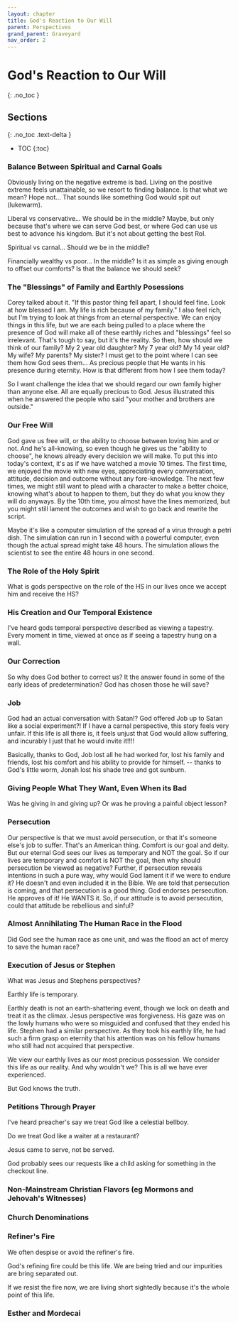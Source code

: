 ```yaml
---
layout: chapter
title: God's Reaction to Our Will
parent: Perspectives
grand_parent: Graveyard
nav_order: 2
---
```


# God's Reaction to Our Will
{: .no_toc }

<h2>Sections</h2>
{: .no_toc .text-delta }

- TOC
{:toc}


### Balance Between Spiritual and Carnal Goals

Obviously living on the negative extreme is bad. Living on the positive extreme feels unattainable, so we resort to finding balance. Is that what we mean? Hope not... That sounds like something God would spit out (lukewarm). 

Liberal vs conservative... We should be in the middle? Maybe, but only because that's where we can serve God best, or where God can use us best to advance his kingdom. But it's not about getting the best RoI.

Spiritual vs carnal... Should we be in the middle?

Financially wealthy vs poor... In the middle? Is it as simple as giving enough to offset our comforts? Is that the balance we should seek?

### The "Blessings" of Family and Earthly Posessions

Corey talked about it. "If this pastor thing fell apart, I should feel fine. Look at how blessed I am. My life is rich because of my family." I also feel rich, but I'm trying to look at things from an eternal perspective. We can enjoy things in this life, but we are each being pulled to a place where the presence of God will make all of these earthly riches and "blessings" feel so irrelevant. That's tough to say, but it's the reality. So then, how should we think of our family? My 2 year old daughter? My 7 year old? My 14 year old? My wife? My parents? My sister? I must get to the point where I can see them how God sees them... As precious people  that He wants in his presence during eternity. How is that different from how I see them today?

So I want challenge the idea that we should regard our own family higher than anyone else. All are equally precious to God. Jesus illustrated this when he answered the people who said "your mother and brothers are outside."

### Our Free Will

God gave us free will, or the ability to choose between loving him and or not. And he's all-knowing, so even though he gives us the "ability to choose", he knows already every decision we will make. To put this into today's context, it's as if we have watched a movie 10 times. The first time, we enjoyed the movie with new eyes, appreciating every conversation, attitude, decision and outcome without any fore-knowledge. The next few times, we might still want to plead with a character to make a better choice, knowing what's about to happen to them, but they do what you know they will do anyways. By the 10th time, you almost have the lines memorized, but you might still lament the outcomes and wish to go back and rewrite the script.

Maybe it's like a computer simulation of the spread of a virus through a petri dish. The simulation can run in 1 second with a powerful computer, even though the actual spread might take 48 hours. The simulation allows the scientist to see the entire 48 hours in one second.

### The Role of the Holy Spirit

What is gods perspective on the role of the HS in our lives once we accept him and receive the HS?

### His Creation and Our Temporal Existence

I've heard gods temporal perspective described as viewing a tapestry. Every moment in time, viewed at once as if seeing a tapestry hung on a wall.

### Our Correction

So why does God bother to correct us? It the answer found in some of the early ideas of predetermination? God has chosen those he will save?


### Job

God had an actual conversation with Satan!? God offered Job up to Satan like a social experiment?! If I have a carnal perspective, this story feels very unfair. If this life is all there is, it feels unjust that God would allow suffering, and incurably I just that he would invite it!!!!

Basically, thanks to God, Job lost all he had worked for, lost his family and friends, lost his comfort and his ability to provide for himself. -- thanks to God's little worm, Jonah lost his shade tree and got sunburn.


### Giving People What They Want, Even When its Bad

Was he giving in and giving up? Or was he proving a painful object lesson?


### Persecution

Our perspective is that we must avoid persecution, or that it's someone else's job to suffer. That's an American thing. Comfort is our goal and deity. But our eternal God sees our lives as temporary and NOT the goal. So if our lives are temporary and comfort is NOT the goal, then why should persecution be viewed as negative? Further, if persecution reveals intentions in such a pure way, why would God lament it if we were to endure it? He doesn't and even included it in the Bible. We are told that persecution is coming, and that persecution is a good thing. God endorses persecution. He approves of it! He WANTS it. So, if our attitude is to avoid persecution, could that attitude be rebellious and sinful?

### Almost Annihilating The Human Race in the Flood

Did God see the human race as one unit, and was the flood an act of mercy to save the human race?

### Execution of Jesus or Stephen

What was Jesus and Stephens perspectives?

Earthly life is temporary.

Earthly death is not an earth-shattering event, though we lock on death and treat it as the climax. Jesus perspective was forgiveness. His gaze was on the lowly humans who were so misguided and confused that they ended his life. Stephen had a similar perspective. As they took his earthly life, he had such a firm grasp on eternity that his attention was on his fellow humans who still had not acquired that perspective.

We view our earthly lives as our most precious possession. We consider this life as our reality. And why wouldn't we? This is all we have ever experienced.

But God knows the truth.


### Petitions Through Prayer

I've heard preacher's say we treat God like a celestial bellboy.

Do we treat God like a waiter at a restaurant?

Jesus came to serve, not be served.

God probably sees our requests like a child asking for something in the checkout line.


### Non-Mainstream Christian Flavors (eg Mormons and Jehovah's Witnesses)


### Church Denominations



### Refiner's Fire

We often despise or avoid the refiner's fire.

God's refining fire could be this life. We are being tried and our impurities are bring separated out.

If we resist the fire now, we are living short sightedly because it's the whole point of this life.

### Esther and Mordecai



